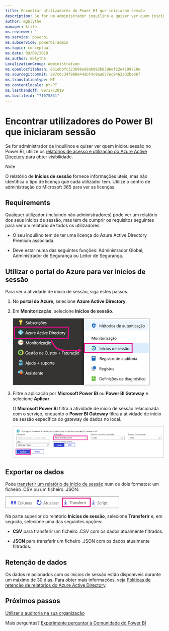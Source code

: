 ```yaml
---
title: Encontrar utilizadores do Power BI que iniciaram sessão
description: Se for um administrador inquilino e quiser ver quem iniciou sessão no Power BI, pode utilizar os relatórios de acesso e utilização do Azure Active Directory para obter visibilidade.
author: mgblythe
manager: kfile
ms.reviewer: ''
ms.service: powerbi
ms.subservice: powerbi-admin
ms.topic: conceptual
ms.date: 09/09/2019
ms.author: mblythe
LocalizationGroup: Administration
ms.openlocfilehash: 8b1ebbfc323698ed8ab092b8396ef22e4199720e
ms.sourcegitcommit: a97c0c34f888e44abf4c9aa657ec9463a32be06f
ms.translationtype: HT
ms.contentlocale: pt-PT
ms.lasthandoff: 09/17/2019
ms.locfileid: "71075861"
---
```

# <a name="find-power-bi-users-that-have-signed-in"></a>Encontrar utilizadores do Power BI que iniciaram sessão

Se for administrador de inquilinos e quiser ver quem iniciou sessão no Power BI, utilize os [relatórios de acesso e utilização do Azure Active Directory](/azure/active-directory/reports-monitoring/concept-sign-ins) para obter visibilidade.

> [!NOTE]
> O relatório de **Inícios de sessão** fornece informações úteis, mas não identifica o tipo de licença que cada utilizador tem. Utilize o centro de administração do Microsoft 365 para ver as licenças.

## <a name="requirements"></a>Requirements

Qualquer utilizador (incluindo não administradores) pode ver um relatório dos seus inícios de sessão, mas tem de cumprir os requisitos seguintes para ver um relatório de todos os utilizadores.

* O seu inquilino tem de ter uma licença do Azure Active Directory Premium associada.

* Deve estar numa das seguintes funções: Administrador Global, Administrador de Segurança ou Leitor de Segurança.

## <a name="use-the-azure-portal-to-view-sign-ins"></a>Utilizar o portal do Azure para ver inícios de sessão

Para ver a atividade de início de sessão, siga estes passos.

1. No **portal do Azure**, selecione **Azure Active Directory**.

1. Em **Monitorização**, selecione **Inícios de sessão**.
   
    ![Captura de ecrã a mostrar a IU do Azure com as opções Azure Active Directory e Inícios de sessão realçadas.](media/service-admin-access-usage/azure-portal-sign-ins.png)

1. Filtre a aplicação por **Microsoft Power BI** ou **Power BI Gateway** e selecione **Aplicar**.

    O **Microsoft Power BI** filtra a atividade de início de sessão relacionada com o serviço, enquanto o **Power BI Gateway** filtra a atividade de início de sessão específica do gateway de dados no local.
   
    ![Captura de ecrã a mostrar o filtro Inícios de sessão com o campo Aplicações realçado.](media/service-admin-access-usage/sign-in-filter.png)

## <a name="export-the-data"></a>Exportar os dados

Pode [transferir um relatório de início de sessão](/azure/active-directory/reports-monitoring/quickstart-download-sign-in-report) num de dois formatos: um ficheiro .CSV ou um ficheiro .JSON.

![Captura de ecrã a mostrar o botão Transferir.](media/service-admin-access-usage/download-sign-in-data-csv.png)

Na parte superior do relatório **Inícios de sessão**, selecione **Transferir** e, em seguida, selecione uma das seguintes opções:

* **CSV** para transferir um ficheiro .CSV com os dados atualmente filtrados.

* **JSON** para transferir um ficheiro .JSON com os dados atualmente filtrados.

## <a name="data-retention"></a>Retenção de dados

Os dados relacionados com os inícios de sessão estão disponíveis durante um máximo de 30 dias. Para obter mais informações, veja [Políticas de retenção de relatórios do Azure Active Directory](/azure/active-directory/reports-monitoring/reference-reports-data-retention).

## <a name="next-steps"></a>Próximos passos

[Utilizar a auditoria na sua organização](service-admin-auditing.md)

Mais perguntas? [Experimente perguntar à Comunidade do Power BI](https://community.powerbi.com/)